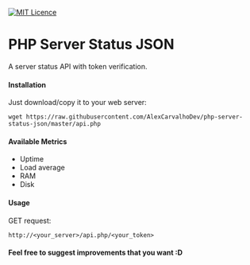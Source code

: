 [![MIT Licence](https://img.shields.io/badge/License-MIT-blue.svg)](https://github.com/AlexCarvalhoDev/php-server-status-json/blob/master/LICENSE)

# PHP Server Status JSON
A server status API with token verification.

#### Installation
Just download/copy it to your web server:
```
wget https://raw.githubusercontent.com/AlexCarvalhoDev/php-server-status-json/master/api.php
```

#### Available Metrics
* Uptime
* Load average
* RAM
* Disk

#### Usage
GET request:
```
http://<your_server>/api.php/<your_token>
```

#### Feel free to suggest improvements that you want :D
